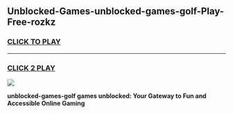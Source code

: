
## Unblocked-Games-unblocked-games-golf-Play-Free-rozkz
<h3>
<a href="https://premium76.site?title=unblocked-games-golf&ref=22A">CLICK TO PLAY</a></h3>
<hr>

<h3>
<a href="https://premium76.site?title=unblocked-games-golf&ref=22A">CLICK 2 PLAY</a>
  
</h3>

<a href="https://premium76.site?title=unblocked-games-golf&ref=22A"><img src="https://clearcache.store/games.png"></a>


**unblocked-games-golf games unblocked: Your Gateway to Fun and Accessible Online Gaming**
